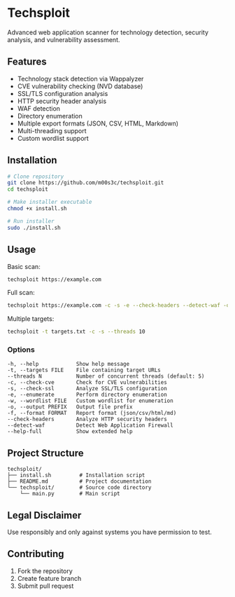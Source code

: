 # Techsploit

Advanced web application scanner for technology detection, security analysis, and vulnerability assessment.

## Features

- Technology stack detection via Wappalyzer
- CVE vulnerability checking (NVD database)
- SSL/TLS configuration analysis
- HTTP security header analysis
- WAF detection
- Directory enumeration
- Multiple export formats (JSON, CSV, HTML, Markdown)
- Multi-threading support
- Custom wordlist support

## Installation

```bash
# Clone repository
git clone https://github.com/m00s3c/techsploit.git
cd techsploit

# Make installer executable
chmod +x install.sh

# Run installer
sudo ./install.sh
```

## Usage

Basic scan:
```bash
techsploit https://example.com
```

Full scan:
```bash
techsploit https://example.com -c -s -e --check-headers --detect-waf -o report -f md
```

Multiple targets:
```bash
techsploit -t targets.txt -c -s --threads 10
```

### Options

```
-h, --help            Show help message
-t, --targets FILE    File containing target URLs
--threads N           Number of concurrent threads (default: 5)
-c, --check-cve       Check for CVE vulnerabilities
-s, --check-ssl       Analyze SSL/TLS configuration
-e, --enumerate       Perform directory enumeration
-w, --wordlist FILE   Custom wordlist for enumeration
-o, --output PREFIX   Output file prefix
-f, --format FORMAT   Report format (json/csv/html/md)
--check-headers       Analyze HTTP security headers
--detect-waf          Detect Web Application Firewall
--help-full           Show extended help
```

## Project Structure
```
techsploit/
├── install.sh         # Installation script
├── README.md          # Project documentation
└── techsploit/        # Source code directory
    └── main.py        # Main script
```

## Legal Disclaimer

Use responsibly and only against systems you have permission to test.

## Contributing

1. Fork the repository
2. Create feature branch
3. Submit pull request
